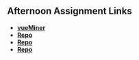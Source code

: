 ## Afternoon Assignment Links

- **[vueMiner](https://github.com/khilek/vueMiner)**
- **[Repo](https://github.com/khilek/<ASSIGNMENT_REPO>)**
- **[Repo](https://github.com/khilek/<ASSIGNMENT_REPO>)**
- **[Repo](https://github.com/khilek/<ASSIGNMENT_REPO>)**

